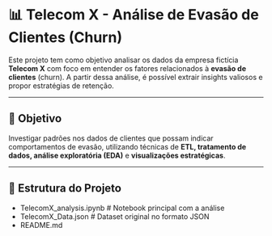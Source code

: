 # 📊 Telecom X - Análise de Evasão de Clientes (Churn)

Este projeto tem como objetivo analisar os dados da empresa fictícia **Telecom X** com foco em entender os fatores relacionados à **evasão de clientes** (churn). A partir dessa análise, é possível extrair insights valiosos e propor estratégias de retenção.

---

## 🧠 Objetivo

Investigar padrões nos dados de clientes que possam indicar comportamentos de evasão, utilizando técnicas de **ETL, tratamento de dados, análise exploratória (EDA)** e **visualizações estratégicas**.

---

## 📁 Estrutura do Projeto

- TelecomX_analysis.ipynb       # Notebook principal com a análise
- TelecomX_Data.json            # Dataset original no formato JSON
- README.md   
